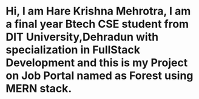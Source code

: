# Hi, I am Hare Krishna Mehrotra, I am a final year Btech CSE student from DIT University,Dehradun with specialization in FullStack Development and this is my Project on Job Portal named as Forest using MERN stack.

